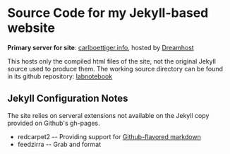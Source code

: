 Source Code for my Jekyll-based website
=======================================

**Primary server for site**: [carlboettiger.info](http://carlboettiger.info), hosted by [Dreamhost](http://dreamhost.org)

This hosts only the compiled html files of the site, not the original Jekyll source used to produce them. The working source directory can be found in its github repository: [labnotebook](http://github.com/cboettig/labnotebook)

Jekyll Configuration Notes
--------------------------

The site relies on serveral extensions not available on the Jekyll copy provided on Github's gh-pages.  

* redcarpet2 -- Providing support for [Github-flavored markdown](http://github.github.com/github-flavored-markdown/)
* feedzirra -- Grab and format 

